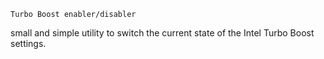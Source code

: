 ```Turbo Boost enabler/disabler```

small and simple utility to switch the current state of the Intel Turbo Boost settings.
